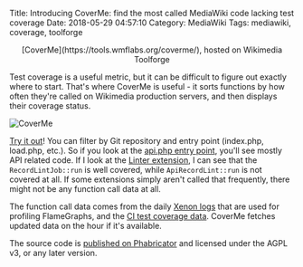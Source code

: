 Title: Introducing CoverMe: find the most called MediaWiki code lacking test coverage
Date: 2018-05-29 04:57:10
Category: MediaWiki
Tags: mediawiki, coverage, toolforge

<center>[CoverMe](https://tools.wmflabs.org/coverme/), hosted on Wikimedia Toolforge</center>

Test coverage is a useful metric, but it can be difficult to figure out exactly where to start. That's where CoverMe is useful - it sorts functions by how often they're called on Wikimedia production servers, and then displays their coverage status.

![CoverMe]({filename}/images/Screenshot-2018-5-28_CoverMe.png)

[Try it out](https://tools.wmflabs.org/coverme/)! You can filter by Git repository and entry point (index.php, load.php, etc.). So if you look at the [api.php entry point](https://tools.wmflabs.org/coverme/?repo=MediaWiki+core&type=api), you'll see mostly API related code. If I look at the [Linter extension](https://tools.wmflabs.org/coverme/?repo=Extension%3ALinter&type=all), I can see that the `RecordLintJob::run` is well covered, while `ApiRecordLint::run` is not covered at all. If some extensions simply aren't called that frequently, there might not be any function call data at all.

The function call data comes from the daily [Xenon logs](https://performance.wikimedia.org/xenon/logs/daily/) that are used for profiling FlameGraphs, and the [CI test coverage data](https://doc.wikimedia.org/cover-extensions/). CoverMe fetches updated data on the hour if it's available.

The source code is [published on Phabricator](https://phabricator.wikimedia.org/source/tool-coverme/) and licensed under the AGPL v3, or any later version.
